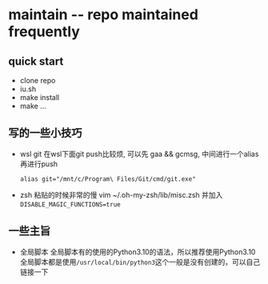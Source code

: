 # maintain -- repo maintained frequently
## quick start
- clone repo
- iu.sh
- make install
- make ...

## 写的一些小技巧

- wsl git
    在wsl下面git push比较烦, 可以先 gaa && gcmsg, 中间进行一个alias 再进行push
    ```shell
    alias git="/mnt/c/Program\ Files/Git/cmd/git.exe"
    ```
- zsh
    粘贴的时候非常的慢
    vim ~/.oh-my-zsh/lib/misc.zsh 并加入`DISABLE_MAGIC_FUNCTIONS=true`

    

## 一些主旨

- 全局脚本
    全局脚本有的使用的Python3.10的语法，所以推荐使用Python3.10
    全局脚本都是使用`/usr/local/bin/python3`这个一般是没有创建的，可以自己链接一下


